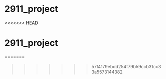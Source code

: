 # 2911_project
<<<<<<< HEAD
# 2911_project
=======
>>>>>>> 57f4179ebdd254f79b59ccb31cc33a5573144382
